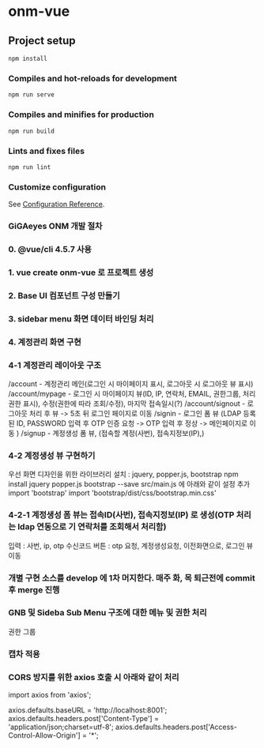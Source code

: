 # onm-vue

## Project setup
```
npm install
```

### Compiles and hot-reloads for development
```
npm run serve
```

### Compiles and minifies for production
```
npm run build
```

### Lints and fixes files
```
npm run lint
```

### Customize configuration
See [Configuration Reference](https://cli.vuejs.org/config/).

### GiGAeyes ONM 개발 절차 
### 0. @vue/cli 4.5.7 사용 
### 1. vue create onm-vue 로 프로젝트 생성

### 2. Base UI 컴포넌트 구성 만들기 

### 3. sidebar menu 화면 데이터 바인딩 처리

### 4. 계정관리 화면 구현
### 4-1 계정관리 레이아웃 구조

/account  - 계정관리 메인(로그인 시 마이페이지 표시, 로그아웃 시 로그아웃 뷰 표시)
/account/mypage - 로그인 시 마이페이지 뷰(ID, IP, 연락처, EMAIL, 권한그룹, 처리권한 표시), 수정(권한에 따라 조회/수정), 마지막 접속일시(?)
/account/signout - 로그아웃 처리 후 뷰 -> 5초 뒤 로그인 페이지로 이동
/signin  - 로그인 폼 뷰 (LDAP 등록된 ID, PASSWORD 입력 후 OTP 인증 요청 -> OTP 입력 후 정상 -> 메인페이지로 이동  )
/signup  - 계정생성 폼 뷰, (접속할 계정(사번), 접속지정보(IP),)

### 4-2 계정생성 뷰 구현하기

우선 화면 디자인을 위한 라이브러리 설치 : jquery, popper.js, bootstrap
npm install jquery popper.js bootstrap --save
src/main.js 에 아래와 같이 설정 추가
import 'bootstrap'
import 'bootstrap/dist/css/bootstrap.min.css'

### 4-2-1 계정생성 폼 뷰는 접속ID(사번), 접속지정보(IP) 로 생성(OTP 처리는 ldap 연동으로 기 연락처를 조회해서 처리함)
입력 : 사번, ip, otp 수신코드
버튼 : otp 요청, 계정생성요청, 이전화면으로, 로그인 뷰 이동

### 개별 구현 소스를 develop 에 1차 머지한다. 매주 화, 목 퇴근전에 commit 후 merge 진행

### GNB 및 Sideba Sub Menu 구조에 대한 메뉴 및 권한 처리 ###
권한 그룹

### 캡차 적용 ###

### CORS 방지를 위한 axios 호출 시 아래와 같이 처리 ### 

import axios from 'axios';

axios.defaults.baseURL = 'http://localhost:8001';
axios.defaults.headers.post['Content-Type'] = 'application/json;charset=utf-8';
axios.defaults.headers.post['Access-Control-Allow-Origin'] = '*';


